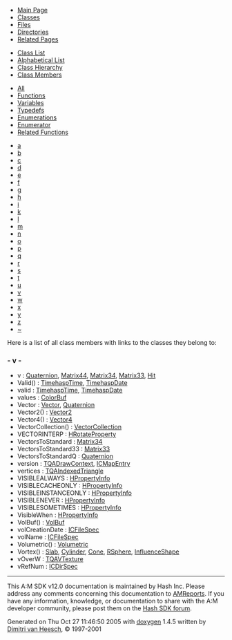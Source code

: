 <div class="tabs">

- [Main Page](index.md)
- <span id="current">[Classes](annotated.md)</span>
- [Files](files.md)
- [Directories](dirs.md)
- [Related Pages](pages.md)

</div>

<div class="tabs">

- [Class List](annotated.md)
- [Alphabetical List](classes.md)
- [Class Hierarchy](hierarchy.md)
- <span id="current">[Class Members](functions.md)</span>

</div>

<div class="tabs">

- <span id="current">[All](functions.md)</span>
- [Functions](functions_func.md)
- [Variables](functions_vars.md)
- [Typedefs](functions_type.md)
- [Enumerations](functions_enum.md)
- [Enumerator](functions_eval.md)
- [Related Functions](functions_rela.md)

</div>

<div class="tabs">

- [a](functions.md#index_a)
- [b](functions_0x62.md#index_b)
- [c](functions_0x63.md#index_c)
- [d](functions_0x64.md#index_d)
- [e](functions_0x65.md#index_e)
- [f](functions_0x66.md#index_f)
- [g](functions_0x67.md#index_g)
- [h](functions_0x68.md#index_h)
- [i](functions_0x69.md#index_i)
- [k](functions_0x6b.md#index_k)
- [l](functions_0x6c.md#index_l)
- [m](functions_0x6d.md#index_m)
- [n](functions_0x6e.md#index_n)
- [o](functions_0x6f.md#index_o)
- [p](functions_0x70.md#index_p)
- [q](functions_0x71.md#index_q)
- [r](functions_0x72.md#index_r)
- [s](functions_0x73.md#index_s)
- [t](functions_0x74.md#index_t)
- [u](functions_0x75.md#index_u)
- <span id="current">[v](functions_0x76.md#index_v)</span>
- [w](functions_0x77.md#index_w)
- [x](functions_0x78.md#index_x)
- [y](functions_0x79.md#index_y)
- [z](functions_0x7a.md#index_z)
- [~](functions_0x7e.md#index_~)

</div>

Here is a list of all class members with links to the classes they belong to:

### <span id="index_v" class="anchor">- v -</span>

- v : <a href="classQuaternion.md#9e3669d19b675bd57058fd4664205d2a" class="el">Quaternion</a>, <a href="classMatrix44.md#4c625e23a77bbd438ad6f4c0aaf1f49f" class="el">Matrix44</a>, <a href="classMatrix34.md#f493789db894265c54fa31d991268ab8" class="el">Matrix34</a>, <a href="classMatrix33.md#f493789db894265c54fa31d991268ab8" class="el">Matrix33</a>, <a href="classHit.md#9e3669d19b675bd57058fd4664205d2a" class="el">Hit</a>
- Valid() : <a href="classTimehaspTime.md#831461f04850a88060322f4a164f9ccc" class="el">TimehaspTime</a>, <a href="classTimehaspDate.md#831461f04850a88060322f4a164f9ccc" class="el">TimehaspDate</a>
- valid : <a href="classTimehaspTime.md#9f7d0ee82b6a6ca7ddeae841f3253059" class="el">TimehaspTime</a>, <a href="classTimehaspDate.md#9f7d0ee82b6a6ca7ddeae841f3253059" class="el">TimehaspDate</a>
- values : <a href="classColorBuf.md#f09cc7ee3a9a93273f4b80601cafb00c" class="el">ColorBuf</a>
- Vector : <a href="classVector.md#082269ca042cedf59cbaeaa46ab5d568" class="el">Vector</a>, <a href="classQuaternion.md#57dea6f5039281b7fee517fc43bf3110" class="el">Quaternion</a>
- Vector2() : <a href="classVector2.md#7e8c3d49c35f49ec35321796aad53ef5" class="el">Vector2</a>
- Vector4() : <a href="classVector4.md#76f49ddaa582876bbc6949eda8882f5b" class="el">Vector4</a>
- VectorCollection() : <a href="classVectorCollection.md#0ac7e1b2001abc2c00920218c910595e" class="el">VectorCollection</a>
- VECTORINTERP : <a href="classHRotateProperty.md#0b60c47f6ea3ec8602efa327d93c315a9c54d1d76e1aadde4815d0cd8a683515" class="el">HRotateProperty</a>
- VectorsToStandard : <a href="classMatrix34.md#3e7e34ea827694cc86db2598b7a5fdcd" class="el">Matrix34</a>
- VectorsToStandard33 : <a href="classMatrix33.md#c96d639e8bbf5649cf77f857f55e6a8e" class="el">Matrix33</a>
- VectorsToStandardQ : <a href="classQuaternion.md#dcbdf5fc577cb21a8807236a1eb23e78" class="el">Quaternion</a>
- version : <a href="structTQADrawContext.md#2af72f100c356273d46284f6fd1dfc08" class="el">TQADrawContext</a>, <a href="structICMapEntry.md#2af72f100c356273d46284f6fd1dfc08" class="el">ICMapEntry</a>
- vertices : <a href="structTQAIndexedTriangle.md#846e8e6cad264a0b1363fd1769b4369c" class="el">TQAIndexedTriangle</a>
- VISIBLEALWAYS : <a href="classHPropertyInfo.md#c466cc39b9102b48474e59155142691cd0990d9c1c5727acf1261eca1ae80e28" class="el">HPropertyInfo</a>
- VISIBLECACHEONLY : <a href="classHPropertyInfo.md#c466cc39b9102b48474e59155142691cfb9db43723463c3ec7b1ba44bf80f0f4" class="el">HPropertyInfo</a>
- VISIBLEINSTANCEONLY : <a href="classHPropertyInfo.md#c466cc39b9102b48474e59155142691cb7b3d7ebfb29c2d85a4fcc8e7e6fa16f" class="el">HPropertyInfo</a>
- VISIBLENEVER : <a href="classHPropertyInfo.md#c466cc39b9102b48474e59155142691c709f05c44cffd50c472d8528ee62eaff" class="el">HPropertyInfo</a>
- VISIBLESOMETIMES : <a href="classHPropertyInfo.md#c466cc39b9102b48474e59155142691c45be275b9431f252ff844c56ac02388a" class="el">HPropertyInfo</a>
- VisibleWhen : <a href="classHPropertyInfo.md#c466cc39b9102b48474e59155142691c" class="el">HPropertyInfo</a>
- VolBuf() : <a href="classVolBuf.md#06f62341245d2bcea8e28affbb1d88cd" class="el">VolBuf</a>
- volCreationDate : <a href="structICFileSpec.md#702a36f3c1841fac9cdf5add1d3a3181" class="el">ICFileSpec</a>
- volName : <a href="structICFileSpec.md#d383760f725cfa7c1bb418dcc77a6cd9" class="el">ICFileSpec</a>
- Volumetric() : <a href="classVolumetric.md#8227650232b77082726be98031b54802" class="el">Volumetric</a>
- Vortex() : <a href="classSlab.md#cf2ea65a3bf1134f7a05638c12a6c1bf" class="el">Slab</a>, <a href="classCylinder.md#cf2ea65a3bf1134f7a05638c12a6c1bf" class="el">Cylinder</a>, <a href="classCone.md#cf2ea65a3bf1134f7a05638c12a6c1bf" class="el">Cone</a>, <a href="classRSphere.md#cf2ea65a3bf1134f7a05638c12a6c1bf" class="el">RSphere</a>, <a href="classInfluenceShape.md#8fb905b10b0a894a9e053a0648139da0" class="el">InfluenceShape</a>
- vOverW : <a href="structTQAVTexture.md#d52767e67a2463853997c75b3d497a6c" class="el">TQAVTexture</a>
- vRefNum : <a href="structICDirSpec.md#49f59debc2205c8e6ee99038a9010cd5" class="el">ICDirSpec</a>

------------------------------------------------------------------------

<span class="small">This A:M SDK v12.0 documentation is maintained by Hash Inc. Please address any comments concerning this documentation to [AMReports](http://www.hash.com/reports). If you have any information, knowledge, or documentation to share with the A:M developer community, please post them on the [Hash SDK forum](http://www.hash.com/forums/index.php?showforum=11).</span>

Generated on Thu Oct 27 11:46:50 2005 with [<span class="image placeholder" original-image-src="doxygen.png" original-image-title="" height="45" width="100" align="middle" border="0">doxygen</span>](http://www.doxygen.org/index.html) 1.4.5 written by [Dimitri van Heesch](mailto:dimitri@stack.nl), © 1997-2001
